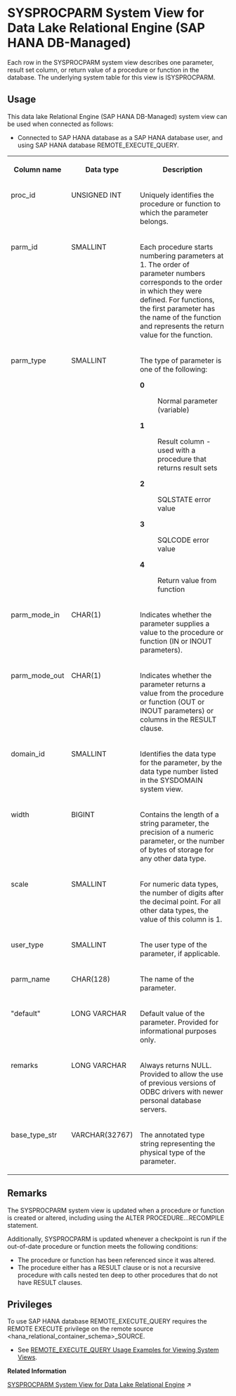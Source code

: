 <!-- loio80ec5b7639274fb58a0d680ef35009b6 -->

# SYSPROCPARM System View for Data Lake Relational Engine \(SAP HANA DB-Managed\)

Each row in the SYSPROCPARM system view describes one parameter, result set column, or return value of a procedure or function in the database. The underlying system table for this view is ISYSPROCPARM.



## Usage

This data lake Relational Engine \(SAP HANA DB-Managed\) system view can be used when connected as follows:

-   Connected to SAP HANA database as a SAP HANA database user, and using SAP HANA database REMOTE\_EXECUTE\_QUERY.





<table>
<tr>
<th valign="top">

Column name

</th>
<th valign="top">

Data type

</th>
<th valign="top">

Description

</th>
</tr>
<tr>
<td valign="top">

proc\_id

</td>
<td valign="top">

UNSIGNED INT

</td>
<td valign="top">

Uniquely identifies the procedure or function to which the parameter belongs.

</td>
</tr>
<tr>
<td valign="top">

parm\_id

</td>
<td valign="top">

SMALLINT

</td>
<td valign="top">

Each procedure starts numbering parameters at 1. The order of parameter numbers corresponds to the order in which they were defined. For functions, the first parameter has the name of the function and represents the return value for the function.

</td>
</tr>
<tr>
<td valign="top">

parm\_type

</td>
<td valign="top">

SMALLINT

</td>
<td valign="top">

The type of parameter is one of the following:


<dl>
<dt><b>

0

</b></dt>
<dd>

Normal parameter \(variable\)



</dd><dt><b>

1

</b></dt>
<dd>

Result column - used with a procedure that returns result sets



</dd><dt><b>

2

</b></dt>
<dd>

SQLSTATE error value



</dd><dt><b>

3

</b></dt>
<dd>

SQLCODE error value



</dd><dt><b>

4

</b></dt>
<dd>

Return value from function



</dd>
</dl>



</td>
</tr>
<tr>
<td valign="top">

parm\_mode\_in

</td>
<td valign="top">

CHAR\(1\)

</td>
<td valign="top">

Indicates whether the parameter supplies a value to the procedure or function \(IN or INOUT parameters\).

</td>
</tr>
<tr>
<td valign="top">

parm\_mode\_out

</td>
<td valign="top">

CHAR\(1\)

</td>
<td valign="top">

Indicates whether the parameter returns a value from the procedure or function \(OUT or INOUT parameters\) or columns in the RESULT clause.

</td>
</tr>
<tr>
<td valign="top">

domain\_id

</td>
<td valign="top">

SMALLINT

</td>
<td valign="top">

Identifies the data type for the parameter, by the data type number listed in the SYSDOMAIN system view.

</td>
</tr>
<tr>
<td valign="top">

width

</td>
<td valign="top">

BIGINT

</td>
<td valign="top">

Contains the length of a string parameter, the precision of a numeric parameter, or the number of bytes of storage for any other data type.

</td>
</tr>
<tr>
<td valign="top">

scale

</td>
<td valign="top">

SMALLINT

</td>
<td valign="top">

For numeric data types, the number of digits after the decimal point. For all other data types, the value of this column is 1.

</td>
</tr>
<tr>
<td valign="top">

user\_type

</td>
<td valign="top">

SMALLINT

</td>
<td valign="top">

The user type of the parameter, if applicable.

</td>
</tr>
<tr>
<td valign="top">

parm\_name

</td>
<td valign="top">

CHAR\(128\)

</td>
<td valign="top">

The name of the parameter.

</td>
</tr>
<tr>
<td valign="top">

"default"

</td>
<td valign="top">

LONG VARCHAR

</td>
<td valign="top">

Default value of the parameter. Provided for informational purposes only.

</td>
</tr>
<tr>
<td valign="top">

remarks

</td>
<td valign="top">

LONG VARCHAR

</td>
<td valign="top">

Always returns NULL. Provided to allow the use of previous versions of ODBC drivers with newer personal database servers.

</td>
</tr>
<tr>
<td valign="top">

base\_type\_str

</td>
<td valign="top">

VARCHAR\(32767\)

</td>
<td valign="top">

The annotated type string representing the physical type of the parameter.

</td>
</tr>
</table>



<a name="loio80ec5b7639274fb58a0d680ef35009b6__section_txc_hpf_xrb"/>

## Remarks

The SYSPROCPARM system view is updated when a procedure or function is created or altered, including using the ALTER PROCEDURE...RECOMPILE statement.

Additionally, SYSPROCPARM is updated whenever a checkpoint is run if the out-of-date procedure or function meets the following conditions:

-   The procedure or function has been referenced since it was altered.
-   The procedure either has a RESULT clause or is not a recursive procedure with calls nested ten deep to other procedures that do not have RESULT clauses.



<a name="loio80ec5b7639274fb58a0d680ef35009b6__section_gj1_wy1_4yb"/>

## Privileges

To use SAP HANA database REMOTE\_EXECUTE\_QUERY requires the REMOTE EXECUTE privilege on the remote source <hana\_relational\_container\_schema\>\_SOURCE.

-   See [REMOTE\_EXECUTE\_QUERY Usage Examples for Viewing System Views](https://help.sap.com/docs/SAP_HANA_DATA_LAKE/a898e08b84f21015969fa437e89860c8/ada51c0074354a5f99b60c14cffb653c.html).

**Related Information**  


[SYSPROCPARM System View for Data Lake Relational Engine](https://help.sap.com/viewer/19b3964099384f178ad08f2d348232a9/2023_4_QRC/en-US/3be984286c5f101483cb9e3f71175aa7.html "Each row in the SYSPROCPARM system view describes one parameter, result set column, or return value of a procedure or function in the database. The underlying system table for this view is ISYSPROCPARM.") :arrow_upper_right:

